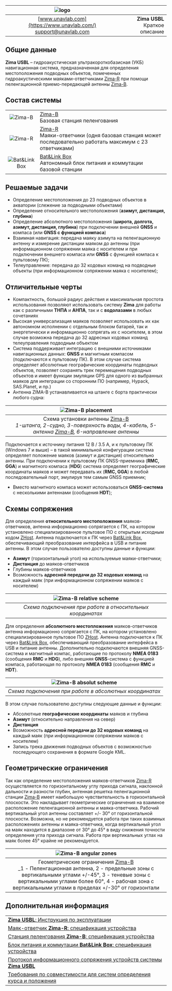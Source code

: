 | ![logo](https://ucnl.github.io/documentation/sm_logo.png) |  |
| :---: | ---: |
| [www.unavlab.com](https://www.unavlab.com/) <br/> [support@unavlab.com](mailto:support@unavlab.com) | **Zima USBL**<br/> Краткое описание |

## Общие данные
**Zima USBL** – гидроакустическая ультракороткобазисная (УКБ) навигационная система, предназначенная для определения местоположения 
подводных объектов, помеченных гидроакустическими маяками-ответчиками [Zima-R](Zima_R_Specification_ru.md) при помощи пеленгационной 
приемо-передающей антенны [Zima-B](Zima_B_Specification_ru.md).

## Состав системы

|  |  |
| :---: | :--- |
| ![Zima-B](https://ucnl.github.io/documentation/def_zima_b_ant.png) | [Zima-B](Zima_B_Specification_ru.md) <br/> Базовая станция пеленгования |
| ![Zima-R](https://ucnl.github.io/documentation/zima_r.png) | [Zima-R](Zima_R_Specification_ru.md) <br/> Маяки-ответчики (одня базовая станция может последовательно работать максимум с 23 ответчиками) |
| ![Bat&Link Box](https://ucnl.github.io/documentation/batnlinkbox.png) | [Bat&Link Box](Bat_n_link_box_Specification_ru.md) <br/> Автономный блок питания и коммутации базовой станции |


## Решаемые задачи
* Определение местоположения до 23 подводных объектов в акватории (слежение за подводными объектами)
* Определение относительного местоположения (**азимут, дистанция, глубина**)
* Определение абсолютного местоположения (**широта, долгота, азимут, дистанция, глубина**) при подключении внешней **GNSS** и компаса 
(или **GNSS с функцией компаса**)
* Взаимная навигация: передача маяку азимута на пеленгационную антенну и измерение дистанции маяком до антенны (при информационном 
сопряжении маяка с носителем и при подключении внешнего компаса или **GNSS** с функцией компаса к пультовому ПК);
* Телеуправление: передача до 32 кодовых команд на подводные объекты (при информационном сопряжении маяка с носителем);

## Отличительные черты
* Компактность, большой радиус действия и максимальная простота использования позволяют использовать систему **Zima** для работы как с 
различными **ТНПА** и **АНПА**, так и с **водолазами** в любых сочетаниях
* Высокая универсализация маяков позволяет использовать их как автономном исполнении с отдельным блоком батарей, так и энергетически 
и информационно сопрягать их с носителем, в этом случае возможна передача до 32 адресных кодовых команд телеуправления подводным объектом
* Система поддерживает интеграцию с внешними источниками навигационных данных: **GNSS** и магнитным компасом (подключаются к пультовому ПК). 
В этом случае система определяет абсолютные географические координаты подводных объектов, позволяет сохранять трек перемещения подводных 
объектов и имеет функции эмуляции GPS для одного из выбранных маяков для интеграции со сторонним ПО (например, Hypack, SAS.Planet, и пр.)
* Антенна ZIMA-B устанавливается на штанге с борта практически любого судна:

| ![Zima-B placement](https://ucnl.github.io/documentation/zima_boat_placement.png) |
| :---: |
| Схема установки антенны [Zima-B](Zima_B_Specification_ru.md) <br/> _1-штанга, 2-судно, 3-поверхность воды, 4-кабель, 5-антенна [Zima-B](Zima_B_Specification_ru.md), 6-направление антенны_ |

Подключается к источнику питания 12 В / 3.5 А, и к пультовому ПК (Windows 7 и выше) – в такой минимальной конфигурации система определяет 
положение маяков (азимут и дистанция) относительно антенны. При подключении к пультовому ПК GNSS-приемника (**RMC, GGA**) и магнитного 
компаса (**HDG**) система определяет географические координаты маяков и может передавать их (**RMC, GGA**) в любой последовательный порт, 
эмулируя тем самым GNSS приемник;
* Вместо магнитного компаса может использоваться **GNSS-система** с несколькими антеннами (сообщения **HDT**);

## Схемы сопряжения
Для определения **относительного местоположения** маяков-ответчиков, антенна информационно сопрягается с ПК, на котором установлено 
специализированное пультовое ПО с открытым исходным кодом [ZHost](https://github.com/ucnl/ZHost). Антенна подключается к ПК через
[Bat&Link Box](Bat_n_link_box_Specification_ru.md), обеспечивающий преобразование интерфейса в USB и питание антенны. 
В этом случае пользователю доступны данные и функции:
* **Азимут** (горизонтальный угол) на используемые маяки-ответчики;
* **Дистанция** до маяков-ответчиков
* Глубины маяков-ответчиков
* Возможность **адресной передачи до 32 кодовых команд** на каждый маяк (при информационном сопряжении маяков с носителем)

| ![Zima-B relative scheme](https://ucnl.github.io/documentation/zima_relative_scheme.png) |
| :---: |
| _Схема подключения при работе в относительных координатах_ |

Для определения **абсолютного местопложения** маяков-ответчиков антенна информационно сопрягается с ПК, на котором установлено 
специализированное пультовое ПО [ZHost](https://github.com/ucnl/ZHost). Антенна подключается к ПК через
[Bat&Link Box](Bat_n_link_box_Specification_ru.md), обеспечивающий преобразование интерфейса в USB и питание антенны.
Дополнительно подключаются внешняя GNSS-система и магнитный компас, работающие по протоколу **NMEA 0183** (сообщения **RMC** и **HDG**), 
либо внешняя **GNSS**-система с функцией компаса, работающая по протоколу **NMEA 0183** (сообщения **RMC** и **HDT**).

| ![Zima-B absolut scheme](https://ucnl.github.io/documentation/zima_abs_scheme.png) |
| :---: |
| _Схема подключения при работе в абсолютных координатах_ |

В этом случае пользователю доступны следующие данные и функции:
* Абсолютные **географические координаты** маяков и глубина
* **Азимут** (относительно направления на север)
* **Дистанция**
* Возможность **адресной передачи до 32 кодовых команд** на каждый маяк (при информационном сопряжении маяков с носителем)
* Запись трека движения подводных объектов с возможностью последующего сохранения в формате Google KML.

## Геометрические ограничения

Так как определение местоположения маяков-ответчиков [Zima-R](Zima_R_Specification_ru.md) осуществляется по горизонтальному углу прихода
сигнала, наклонной дальности и разности глубин, антенная решетка пеленгационной станции [Zima-B](Zima_B_Specification_ru.md) имеет наибольшую чувствительность в горизонтальной плоскости. Это накладывает геометрические ограничения на взаимное расположение пеленгационной
антенны и маяка-ответчика. Рабочий вертикальный угол антенны составляет +/- 30° от горизонтальной плоскости. Возможна, но не рекомендуется работа при таких взаимных расположениях антенны и маяка-ответчика, когда вертикальный угол на маяк находится в диапазоне от 30° до 45° в виду снижения точности определения угла прихода сигнала. Работа при вертикальных углах на маяк более 45° крайне не рекомендуется.  

| ![Zima-B angular zones](https://ucnl.github.io/documentation/zima_dir.png) |
| :---: |
| Геометрические ограничения [Zima-B](Zima_B_Specification_ru.md) <br/> _1 - Пеленгационная антенна, 2 - предельные зоны с вертикальными углами +/-45°, 3 - теневые зоны с вертикальными углами более 60°, 4 - рабочая зона с вертикальными углами в пределах +/-30° от горизонтали |


## Дополнительная информация

|  |
| :--- |
| [**Zima USBL**: Инструкция по эксплуатации](Zima_Users_manual_ru.md) |
| [Маяк-ответчик **Zima-R**: спецификация устройства](Zima_R_Specification_ru.md) |
| [Станция пеленгования **Zima-B**: спецификация устройства](Zima_B_Specification_ru.md) |
| [Блок питания и коммутации **Bat&Link Box**: спецификация устройства](Bat_n_link_box_Specification_ru.md) |
| [Протокол информационного сопряжения устройств системы **Zima USBL**](Zima_Protocol_Specification_ru.md) |
| [Требования по совместимости для систем определения курса и положения](Zima_GNSS_requirements_ru.md) |

